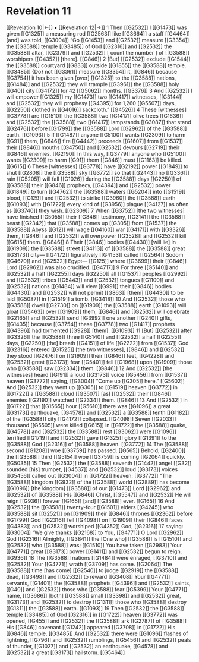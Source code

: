 # Revelation 11
[[Revelation 10|←]] • [[Revelation 12|→]]
1 Then [[G2532]] I [[G1473]] was given [[G1325]] a measuring rod [[G2563]] like [[G3664]] a staff [[G4464]] [and] was told, [[G3004]] “Go [[G1453]] and [[G2532]] measure [[G3354]] the [[G3588]] temple [[G3485]] of God [[G2316]] and [[G2532]] the [[G3588]] altar, [[G2379]] and [[G2532]] [ count the number ] of [[G3588]] worshipers [[G4352]] [there]. [[G846]] 
2 [But] [[G2532]] exclude [[G1544]] the [[G3588]] courtyard [[G833]] outside [[G1855]] the [[G3588]] temple. [[G3485]] {Do} not [[G3361]] measure [[G3354]] it, [[G846]] because [[G3754]] it has been given [over] [[G1325]] to the [[G3588]] nations, [[G1484]] and [[G2532]] they will trample [[G3961]] the [[G3588]] holy [[G40]] city [[G4172]] for 42 [[G5062]] months. [[G3376]] 
3 And [[G2532]] I will empower [[G1325]] my [[G1473]] two [[G1417]] witnesses, [[G3144]] and [[G2532]] they will prophesy [[G4395]] for 1,260 [[G5507]] days, [[G2250]] clothed in [[G4016]] sackcloth.” [[G4526]] 
4 These [witnesses] [[G3778]] are [[G1510]] the [[G3588]] two [[G1417]] olive trees [[G1636]] and [[G2532]] the [[G3588]] two [[G1417]] lampstands [[G3087]] that stand [[G2476]] before [[G1799]] the [[G3588]] Lord [[G2962]] of the [[G3588]] earth. [[G1093]] 
5 If [[G1487]] anyone [[G5100]] wants [[G2309]] to harm [[G91]] them, [[G846]] fire [[G4442]] proceeds [[G1607]] from [[G1537]] their [[G846]] mouths [[G4750]] and [[G2532]] devours [[G2719]] their [[G846]] enemies. [[G2190]] In this way, [[G3779]] anyone who [[G5100]] wants [[G2309]] to harm [[G91]] them [[G846]] must [[G1163]] be killed. [[G615]] 
6 These [witnesses] [[G3778]] have [[G2192]] power [[G1849]] to shut [[G2808]] the [[G3588]] sky [[G3772]] so that [[G2443]] no [[G3361]] rain [[G5205]] will fall [[G1026]] during the [[G3588]] days [[G2250]] of [[G3588]] their [[G846]] prophecy, [[G4394]] and [[G2532]] power [[G1849]] to turn [[G4762]] the [[G3588]] waters [[G5204]] into [[G1519]] blood, [[G129]] and [[G2532]] to strike [[G3960]] the [[G3588]] earth [[G1093]] with [[G1722]] every kind of [[G3956]] plague [[G4127]] as often as [[G3740]] they wish. [[G2309]] 
7 When [[G3752]] [the two witnesses] have finished [[G5055]] their [[G846]] testimony, [[G3141]] the [[G3588]] beast [[G2342]] that [[G3588]] comes up [[G305]] from [[G1537]] the [[G3588]] Abyss [[G12]] will wage [[G4160]] war [[G4171]] with [[G3326]] them, [[G846]] and [[G2532]] will overpower [[G3528]] and [[G2532]] kill [[G615]] them. [[G846]] 
8 Their [[G846]] bodies [[G4430]] [will lie] in [[G1909]] the [[G3588]] street [[G4113]] of [[G3588]] the [[G3588]] great [[G3173]] city— [[G4172]] figuratively [[G4153]] called [[G2564]] Sodom [[G4670]] and [[G2532]] Egypt— [[G125]] where [[G3699]] their [[G846]] Lord [[G2962]] was also crucified. [[G4717]] 
9 For three [[G5140]] and [[G2532]] a half [[G2255]] days [[G2250]] all [[G1537]] peoples [[G2992]] and [[G2532]] tribes [[G5443]] and [[G2532]] tongues [[G1100]] and [[G2532]] nations [[G1484]] will view [[G991]] their [[G846]] bodies [[G4430]] and [[G2532]] will not permit [[G863]] [them] [[G4430]] to be laid [[G5087]] in [[G1519]] a tomb. [[G3418]] 
10 And [[G2532]] those who [[G3588]] dwell [[G2730]] on [[G1909]] the [[G3588]] earth [[G1093]] will gloat [[G5463]] over [[G1909]] them, [[G846]] and [[G2532]] will celebrate [[G2165]] and [[G2532]] send [[G3992]] one another [[G240]] gifts, [[G1435]] because [[G3754]] these [[G3778]] two [[G1417]] prophets [[G4396]] had tormented [[G928]] [them]. [[G1093]] 
11 [But] [[G2532]] after [[G3326]] the [[G3588]] three [[G5140]] and [[G2532]] a half [[G2255]] days, [[G2250]] [the] breath [[G4151]] of life [[G2222]] from [[G1537]] God [[G2316]] entered [[G1525]] [the two witnesses], [[G846]] and [[G2532]] they stood [[G2476]] on [[G1909]] their [[G846]] feet, [[G4228]] and [[G2532]] great [[G3173]] fear [[G5401]] fell [[G1968]] upon [[G1909]] those who [[G3588]] saw [[G2334]] them. [[G846]] 
12 And [[G2532]] [the witnesses] heard [[G191]] a loud [[G3173]] voice [[G5456]] from [[G1537]] heaven [[G3772]] saying, [[G3004]] “Come up [[G305]] here.” [[G5602]] And [[G2532]] they went up [[G305]] to [[G1519]] heaven [[G3772]] in [[G1722]] a [[G3588]] cloud [[G3507]] [as] [[G2532]] their [[G846]] enemies [[G2190]] watched [[G2334]] them. [[G846]] 
13 And [[G2532]] in [[G1722]] that [[G1565]] hour [[G5610]] there was [[G1096]] a great [[G3173]] earthquake, [[G4578]] and [[G2532]] a [[G3588]] tenth [[G1182]] of the [[G3588]] city [[G4172]] collapsed. [[G4098]] Seven [[G2033]] thousand [[G5505]] were killed [[G615]] in [[G1722]] the [[G3588]] quake, [[G4578]] and [[G2532]] the [[G3588]] rest [[G3062]] were [[G1096]] terrified [[G1719]] and [[G2532]] gave [[G1325]] glory [[G1391]] to the [[G3588]] God [[G2316]] of [[G3588]] heaven. [[G3772]] 
14 The [[G3588]] second [[G1208]] woe [[G3759]] has passed. [[G565]] Behold, [[G2400]] the [[G3588]] third [[G5154]] woe [[G3759]] is coming [[G2064]] quickly. [[G5035]] 
15 Then [[G2532]] the [[G3588]] seventh [[G1442]] angel [[G32]] sounded [his] trumpet, [[G4537]] and [[G2532]] loud [[G3173]] voices [[G5456]] called out [[G3004]] in [[G1722]] heaven: [[G3772]] “The [[G3588]] kingdom [[G932]] of the [[G3588]] world [[G2889]] has become [[G1096]] [the kingdom] [[G3588]] of our [[G1473]] Lord [[G2962]] and [[G2532]] of [[G3588]] His [[G846]] Christ, [[G5547]] and [[G2532]] He will reign [[G936]] forever [[G165]] [and] [[G3588]] ever. [[G165]] 
16 And [[G2532]] the [[G3588]] twenty-four [[G1501]] elders [[G4245]] who [[G3588]] sit [[G2521]] on [[G1909]] their [[G846]] thrones [[G2362]] before [[G1799]] God [[G2316]] fell [[G4098]] on [[G1909]] their [[G846]] faces [[G4383]] and [[G2532]] worshiped [[G4352]] God, [[G2316]] 
17 saying: [[G3004]] “We give thanks [[G2168]] to You, [[G4771]] O Lord [[G2962]] God [[G2316]] Almighty, [[G3841]] the [One who] [[G3588]] is [[G1510]] and [[G2532]] who [[G3588]] was; [[G1510]] You have taken [[G2983]] Your [[G4771]] great [[G3173]] power [[G1411]] and [[G2532]] begun to reign. [[G936]] 
18 The [[G3588]] nations [[G1484]] were enraged, [[G3710]] and [[G2532]] Your [[G4771]] wrath [[G3709]] has come. [[G2064]] The [[G3588]] time [has come] [[G2540]] to judge [[G2919]] the [[G3588]] dead, [[G3498]] and [[G2532]] to reward [[G3408]] Your [[G4771]] servants, [[G1401]] the [[G3588]] prophets [[G4396]] and [[G2532]] saints, [[G40]] and [[G2532]] those who [[G3588]] fear [[G5399]] Your [[G4771]] name, [[G3686]] [both] [[G3588]] small [[G3398]] and [[G2532]] great, [[G3173]] and [[G2532]] to destroy [[G1311]] those who [[G3588]] destroy [[G1311]] the [[G3588]] earth. [[G1093]] 
19 Then [[G2532]] the [[G3588]] temple [[G3485]] of God [[G2316]] in [[G1722]] heaven [[G3772]] was opened, [[G455]] and [[G2532]] the [[G3588]] ark [[G2787]] of [[G3588]] His [[G846]] covenant [[G1242]] appeared [[G3708]] in [[G1722]] His [[G846]] temple. [[G3485]] And [[G2532]] there were [[G1096]] flashes of lightning, [[G796]] and [[G2532]] rumblings, [[G5456]] and [[G2532]] peals of thunder, [[G1027]] and [[G2532]] an earthquake, [[G4578]] and [[G2532]] a great [[G3173]] hailstorm. [[G5464]] 
